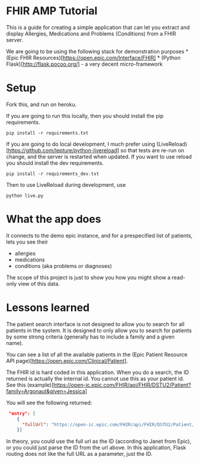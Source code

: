 # FHIR AMP Tutorial

This is a guide for creating a simple application that can let you extract and display Allergies, Medications and Problems (Conditions) from a FHIR server.

We are going to be using the following stack for demonstration purposes
    * (Epic FHIR Resources)[https://open.epic.com/Interface/FHIR] 
    * (Python Flask)[http://flask.pocoo.org/] - a very decent micro-framework

# Setup
 
Fork this, and run on heroku.

If you are going to run this locally, then you should install the pip requirements.

    pip install -r requirements.txt
    
If you are going to do local development, I much prefer using (LiveReload)[https://github.com/lepture/python-livereload] so that tests are re-run on change, and the server is restarted when updated. If you want to use reload you should install the dev requirements.

    pip install -r requirements_dev.txt
    
Then to use LiveReload during development, use

    python live.py

# What the app does

It connects to the demo epic instance, and for a prespecified list of patients, lets you see their 

* allergies
* medications
* conditions (aka problems or diagnoses)

The scope of this project is just to show you how you might show a read-only view of this data.

# Lessons learned

The patient search interface is not designed to allow you to search for all patients in the system. It is designed to only allow you to search for patients by some strong criteria (generally has to include a family and a given name).

You can see a list of all the available patients in the (Epic Patient Resource API page)[https://open.epic.com/Clinical/Patient].

The FHIR id is hard coded in this application. When you do a search, the ID returned is actually the internal id. You cannot use this as your patient id. See this (example)[https://open-ic.epic.com/FHIR/api/FHIR/DSTU2/Patient?family=Argonaut&given=Jessica] 

You will see the following returned:

```json
 "entry": [
    {
      "fullUrl": "https://open-ic.epic.com/FHIR/api/FHIR/DSTU2/Patient/TUKRxL29bxE9lyAcdTIyrWC6Ln5gZ-z7CLr2r-2SY964B",
    }]
```

In theory, you could use the full url as the ID (according to Janet from Epic), or you could just parse the ID from the url above. In this application, Flask routing does not like the full URL as a parameter, just the ID. 





